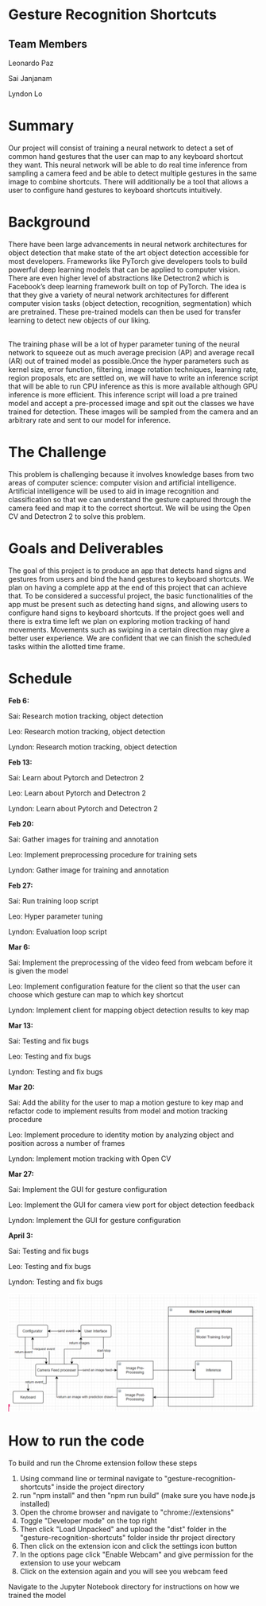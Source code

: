 
# Gesture Recognition Shortcuts


## Team Members

Leonardo Paz

Sai Janjanam

Lyndon Lo


# Summary

Our project will consist of training a neural network to detect a set of common hand gestures that the user can map to any keyboard shortcut they want. This neural network will be able to do real time inference from sampling a camera feed and be able to detect multiple gestures in the same image to combine shortcuts. There will additionally be a tool that allows a user to configure hand gestures to keyboard shortcuts intuitively.


# Background

There have been large advancements in neural network architectures for object detection that make state of the art object detection accessible for most developers. Frameworks like PyTorch give developers tools to build powerful deep learning models that can be applied to computer vision. There are even higher level of abstractions like Detectron2 which is Facebook’s deep learning framework built on top of PyTorch. The idea is that they give a variety of neural network architectures for different computer vision tasks (object detection, recognition, segmentation) which are pretrained. These pre-trained models can then be used for transfer learning to detect new objects of our liking.

 \
The training phase will be a lot of hyper parameter tuning of the neural network to squeeze out as much average precision (AP) and average recall (AR) out of trained model as possible.Once the hyper parameters such as kernel size, error function, filtering, image rotation techniques, learning rate, region proposals, etc are settled on, we will have to write an inference script that will be able to run CPU inference as this is more available although GPU inference is more efficient. This inference script will load a pre trained model and accept a pre-processed image and spit out the classes we have trained for detection. These images will be sampled from the camera and an arbitrary rate and sent to our model for inference.


# The Challenge

This problem is challenging because it involves knowledge bases from two areas of computer science: computer vision and artificial intelligence. Artificial intelligence will be used to aid in image recognition and classification so that we can understand the gesture captured through the camera feed and map it to the correct shortcut. We will be using the Open CV and Detectron 2 to solve this problem.


# Goals and Deliverables

The goal of this project is to produce an app that detects hand signs and gestures from users and bind the hand gestures to keyboard shortcuts. We plan on having a complete app at the end of this project that can achieve that. To be considered a successful project, the basic functionalities of the app must be present such as detecting hand signs, and allowing users to configure hand signs to keyboard shortcuts. If the project goes well and there is extra time left we plan on exploring motion tracking of hand movements. Movements such as swiping in a certain direction may give a better user experience. We are confident that we can finish the scheduled tasks within the allotted time frame.


# Schedule 

**Feb 6:**

Sai: Research motion tracking, object detection 

Leo: Research motion tracking, object detection 

Lyndon: Research motion tracking, object detection 

**Feb 13:**

Sai: Learn about Pytorch and Detectron 2

Leo: Learn about Pytorch and Detectron 2

Lyndon: Learn about Pytorch and Detectron 2

**Feb 20:**

Sai: Gather images for training and annotation

Leo: Implement preprocessing procedure for training sets

Lyndon: Gather image for training and annotation

**Feb 27:**

Sai: Run training loop script

Leo: Hyper parameter tuning

Lyndon: Evaluation loop script

**Mar 6:**

Sai: Implement the preprocessing of the video feed from webcam before it is given the model 

Leo: Implement configuration feature for the client so that the user can choose which gesture can map to which key shortcut 

Lyndon: Implement client for mapping object detection results to key map

**Mar 13:**

Sai: Testing and fix bugs

Leo: Testing and fix bugs

Lyndon: Testing and fix bugs

**Mar 20:**

Sai: Add the ability for the user to map a motion gesture to key map and refactor code to implement results from model and motion tracking procedure

Leo: Implement procedure to identity motion by analyzing object and position across a number of frames

Lyndon: Implement motion tracking with Open CV

**Mar 27:**

Sai: Implement the GUI for gesture configuration

Leo: Implement the GUI for camera view port for object detection feedback

Lyndon: Implement the GUI for gesture configuration

**April 3:**

Sai: Testing and fix bugs

Leo: Testing and fix bugs

Lyndon: Testing and fix bugs


![alt_text](https://github.com/leo-paz/gesture-recognition-shortcuts/blob/main/readme-diagram.png?raw=true)

# How to run the code
To build and run the Chrome extension follow these steps
1. Using command line or terminal navigate to "gesture-recognition-shortcuts" inside the project directory
2. run "npm install" and then "npm run build" (make sure you have node.js installed)
3. Open the chrome browser and navigate to "chrome://extensions"
4. Toggle "Developer mode" on the top right
5. Then click "Load Unpacked" and upload the "dist" folder in the "gesture-recognition-shortcuts" folder inside thr project directory
6. Then click on the extension icon and click the settings icon button
7. In the options page click "Enable Webcam" and give permission for the extension to use your webcam
8. Click on the extension again and you will see you webcam feed

Navigate to the Jupyter Notebook directory for instructions on how we trained the model

